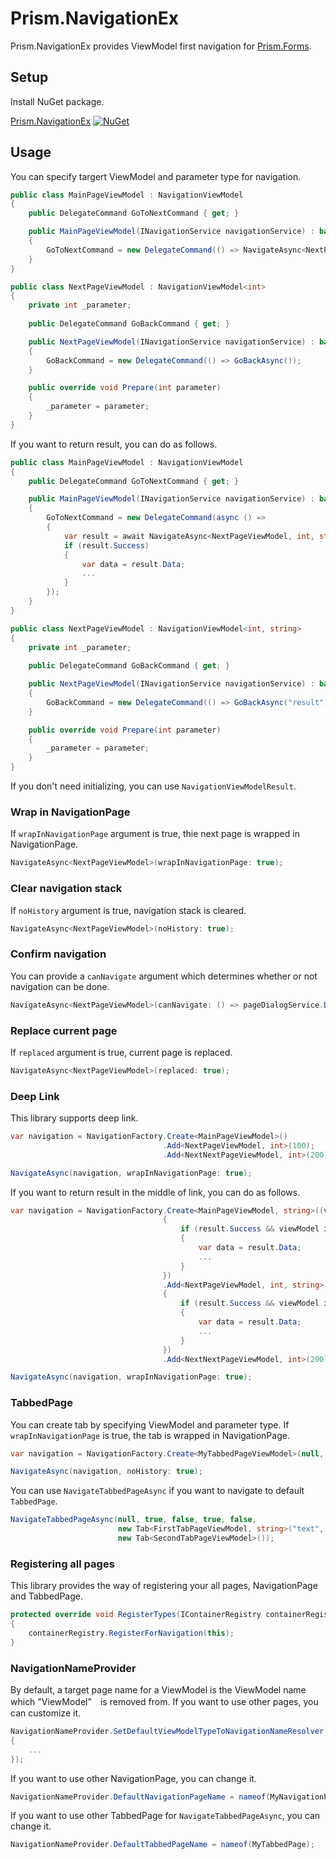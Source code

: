 # Prism.NavigationEx
Prism.NavigationEx provides ViewModel first navigation for [Prism.Forms](https://github.com/PrismLibrary/Prism).

## Setup
Install NuGet package.

[Prism.NavigationEx](https://www.nuget.org/packages/Prism.NavigationEx/) [![NuGet](https://img.shields.io/nuget/v/Prism.NavigationEx.svg?label=NuGet)](https://www.nuget.org/packages/Prism.NavigationEx/)

## Usage
You can specify targert ViewModel and parameter type for navigation.
```C#
public class MainPageViewModel : NavigationViewModel
{
    public DelegateCommand GoToNextCommand { get; }

    public MainPageViewModel(INavigationService navigationService) : base(navigationService)
    {
        GoToNextCommand = new DelegateCommand(() => NavigateAsync<NextPageViewModel, int>(100));
    }
}

public class NextPageViewModel : NavigationViewModel<int>
{
    private int _parameter;
    
    public DelegateCommand GoBackCommand { get; }

    public NextPageViewModel(INavigationService navigationService) : base(navigationService)
    {
        GoBackCommand = new DelegateCommand(() => GoBackAsync());
    }

    public override void Prepare(int parameter)
    {
        _parameter = parameter;
    }
}
```

If you want to return result, you can do as follows.
```C#
public class MainPageViewModel : NavigationViewModel
{
    public DelegateCommand GoToNextCommand { get; }

    public MainPageViewModel(INavigationService navigationService) : base(navigationService)
    {
        GoToNextCommand = new DelegateCommand(async () =>
        {
            var result = await NavigateAsync<NextPageViewModel, int, string>(100);
            if (result.Success)
            {
                var data = result.Data;
                ...
            }
        });
    }
}

public class NextPageViewModel : NavigationViewModel<int, string>
{
    private int _parameter;
    
    public DelegateCommand GoBackCommand { get; }

    public NextPageViewModel(INavigationService navigationService) : base(navigationService)
    {
        GoBackCommand = new DelegateCommand(() => GoBackAsync("result"));
    }

    public override void Prepare(int parameter)
    {
        _parameter = parameter;
    }
}
```
If you don't need initializing, you can use `NavigationViewModelResult`.

### Wrap in NavigationPage
If `wrapInNavigationPage` argument is true, thie next page is wrapped in NavigationPage.
```C#
NavigateAsync<NextPageViewModel>(wrapInNavigationPage: true);
```

### Clear navigation stack
If `noHistory` argument is true, navigation stack is cleared.
```C#
NavigateAsync<NextPageViewModel>(noHistory: true);
```

### Confirm navigation
You can provide a `canNavigate` argument which determines whether or not navigation can be done.
```C#
NavigateAsync<NextPageViewModel>(canNavigate: () => pageDialogService.DisplayAlertAsync("title", "message", "OK", "Cancel");
```

### Replace current page
If `replaced` argument is true, current page is replaced.
```C#
NavigateAsync<NextPageViewModel>(replaced: true);
```

### Deep Link
This library supports deep link.
```C#
var navigation = NavigationFactory.Create<MainPageViewModel>()
                                  .Add<NextPageViewModel, int>(100);
                                  .Add<NextNextPageViewModel, int>(200);

NavigateAsync(navigation, wrapInNavigationPage: true);
```

If you want to return result in the middle of link, you can do as follows. 
```C#
var navigation = NavigationFactory.Create<MainPageViewModel, string>((viewModel, result) => 
                                  {
                                      if (result.Success && viewModel is MainPageViewModel mainPageViewModel)
                                      {
                                          var data = result.Data;
                                          ...
                                      }
                                  })
                                  .Add<NextPageViewModel, int, string>(100, (viewModel, result) => 
                                  {
                                      if (result.Success && viewModel is NextPageViewModel nextPageViewModel)
                                      {
                                          var data = result.Data;
                                          ...
                                      }
                                  })
                                  .Add<NextNextPageViewModel, int>(200);

NavigateAsync(navigation, wrapInNavigationPage: true);
```

### TabbedPage
You can create tab by specifying ViewModel and parameter type. If `wrapInNavigationPage` is true, the tab is wrapped in NavigationPage.
```C#
var navigation = NavigationFactory.Create<MyTabbedPageViewModel>(null, new Tab<FirstTabPageViewModel, string>("text", true), new Tab<SecondTabPageViewModel>());

NavigateAsync(navigation, noHistory: true);
```

You can use `NavigateTabbedPageAsync` if you want to navigate to default `TabbedPage`.
```C#
NavigateTabbedPageAsync(null, true, false, true, false, 
                        new Tab<FirstTabPageViewModel, string>("text", true), 
                        new Tab<SecondTabPageViewModel>());
```

### Registering all pages
This library provides the way of registering your all pages, NavigationPage and TabbedPage.
```C#
protected override void RegisterTypes(IContainerRegistry containerRegistry)
{
    containerRegistry.RegisterForNavigation(this);
}
```

### NavigationNameProvider
By default, a target page name for a ViewModel is the ViewModel name which "ViewModel"　is removed from. If you want to use other pages, you can customize it.
```C#
NavigationNameProvider.SetDefaultViewModelTypeToNavigationNameResolver(viewModelType =>
{
    ...
});
```
If you want to use other NavigationPage, you can change it.
```C#
NavigationNameProvider.DefaultNavigationPageName = nameof(MyNavigationPage);
```

If you want to use other TabbedPage for `NavigateTabbedPageAsync`, you can change it.
```C#
NavigationNameProvider.DefaultTabbedPageName = nameof(MyTabbedPage);
```
